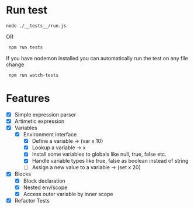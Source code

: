 # Run test
  ```node ./__tests__/run.js```

  OR

  ``` npm run tests```

  If you have nodemon installed you can automatically run the test on any file change

  ``` npm run watch-tests```

# Features

- [X] Simple expression parser
- [X] Artimetic expression
- [X] Variables
  - [X] Environment interface
    - [X] Define a variable -> (var x 10)
    - [X] Lookup a variable -> x
    - [X] Install some variables to globals like null, true, false etc.
    - [X] Handle variable types like true, false as boolean instead of string
    - [ ] Assign a new value to a variable -> (set x 20)
- [X] Blocks
  - [X] Block declaration
  - [X] Nested env/scope
  - [X] Access outer variable by inner scope
- [X] Refactor Tests